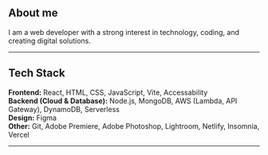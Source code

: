 ## About me
I am a web developer with a strong interest in technology, coding, and creating digital solutions.

---

## Tech Stack
**Frontend:** React, HTML, CSS, JavaScript, Vite, Accessability   
**Backend (Cloud & Database):** Node.js, MongoDB, AWS (Lambda, API Gateway), DynamoDB, Serverless  
**Design:** Figma  
**Other:** Git, Adobe Premiere, Adobe Photoshop, Lightroom, Netlify, Insomnia, Vercel

---
